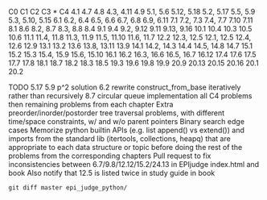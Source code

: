 C0          C1          C2          C3 *         C4
4.1         4.7         4.8         4.3, 4.11   4.9
5.1, 5.6    5.12, 5.18  5.2, 5.17   5.5, 5.9    5.3, 5.10, 5.15
6.1         6.2, 6.4    6.5, 6.6    6.7, 6.8    6.9, 6.11
7.1         7.2, 7.3    7.4, 7.7    7.10        7.11
8.1         8.6         8.2, 8.7    8.3, 8.8    8.4
9.1         9.4         9.2, 9.12   9.11        9.13, 9.16
10.1        10.4        10.3        10.5        10.6
11.1        11.4, 11.8  11.3, 11.9  11.5, 11.10 11.6, 11.7
12.2        12.3, 12.5  12.1, 12.5  12.4, 12.6  12.9
13.1        13.2        13.6        13.8, 13.11 13.9
14.1        14.2, 14.3  14.4        14.5, 14.8  14.7
15.1        15.2        15.3        15.4, 15.9  15.6, 15.10
16.1        16.2        16.3, 16.6  16.5, 16.7  16.12
17.4        17.6        17.5        17.7        17.8
18.1        18.7        18.2        18.3        18.5
19.3        19.6        19.8        19.9        20.9
20.13       20.15       20.16       20.1        20.2

TODO 
    5.17
    5.9 p^2 solution
    6.2 rewrite construct_from_base iteratively rather than recursively
    8.7 circular queue implementation
    all C4 problems
    then remaining problems from each chapter
    Extra preorder/inorder/postorder tree traversal problems, with different time/space constraints, w/ and w/o parent pointers
    Binary search edge cases
    Memorize python builtin APIs (e.g. list append() vs extend()) and imports from the standard lib (itertools, collections, heapq) that are appropriate to each data structure or topic before doing the rest of the problems from the corresponding chapters
    Pull request to fix inconsistencies between 6.7/9.8/12.12/15.2/24.13 in EPIjudge index.html and book
    Also notify that 12.5 is listed twice in study guide in book

    git diff master epi_judge_python/